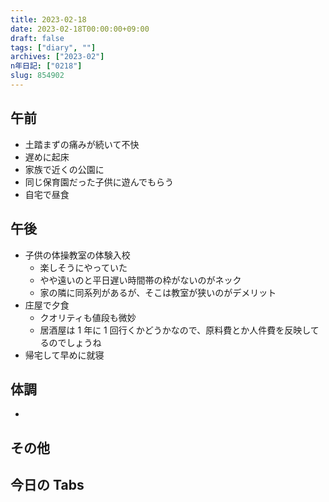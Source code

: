 ```yaml
---
title: 2023-02-18
date: 2023-02-18T00:00:00+09:00
draft: false
tags: ["diary", ""]
archives: ["2023-02"]
n年日記: ["0218"]
slug: 854902
---
```


## 午前

- 土踏まずの痛みが続いて不快
- 遅めに起床
- 家族で近くの公園に
- 同じ保育園だった子供に遊んでもらう
- 自宅で昼食

## 午後

- 子供の体操教室の体験入校
  - 楽しそうにやっていた
  - やや遠いのと平日遅い時間帯の枠がないのがネック
  - 家の隣に同系列があるが、そこは教室が狭いのがデメリット
- 庄屋で夕食
  - クオリティも値段も微妙
  - 居酒屋は 1 年に 1 回行くかどうかなので、原料費とか人件費を反映してるのでしょうね
- 帰宅して早めに就寝

## 体調

-

## その他

## 今日の Tabs
